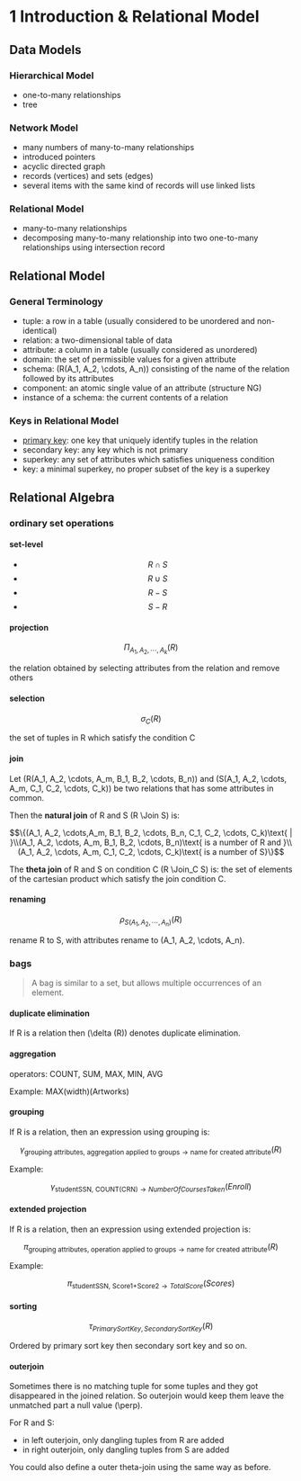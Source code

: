 # 1 Introduction & Relational Model

## Data Models

### Hierarchical Model

- one-to-many relationships
- tree

### Network Model

- many numbers of many-to-many relationships
- introduced pointers
- acyclic directed graph
- records (vertices) and sets (edges)
- several items with the same kind of records will use linked lists

### Relational Model

- many-to-many relationships
- decomposing many-to-many relationship into two one-to-many relationships using intersection record

## Relational Model

### General Terminology

- tuple: a row in a table (usually considered to be unordered and non-identical)
- relation: a two-dimensional table of data
- attribute: a column in a table (usually considered as unordered)
- domain: the set of permissible values for a given attribute
- schema: \(R(A_1, A_2, \cdots, A_n)\) consisting of the name of the relation followed by its attributes
- component: an atomic single value of an attribute (structure NG)
- instance of a schema: the current contents of a relation

### Keys in Relational Model

- <u>primary key</u>: one key that uniquely identify tuples in the relation
- secondary key: any key which is not primary
- superkey: any set of attributes which satisfies uniqueness condition
- key: a minimal superkey, no proper subset of the key is a superkey

## Relational Algebra

### ordinary set operations

#### set-level

- $$R \cap S$$
- $$R \cup S$$
- $$R-S$$
- $$S-R$$

#### projection

$$\Pi_{A_1,A_2,\cdots,A_k}(R)$$

the relation obtained by selecting attributes from the relation and remove others

#### selection

$$\sigma_C(R)$$

the set of tuples in R which satisfy the condition C

#### join

Let \(R(A_1, A_2, \cdots, A_m, B_1, B_2, \cdots, B_n)\) and \(S(A_1, A_2, \cdots, A_m, C_1, C_2, \cdots, C_k)\) be two relations that has some attributes in common.

Then the **natural join** of R and S \(R \Join S\) is:

$$\{(A_1, A_2, \cdots,A_m, B_1, B_2, \cdots, B_n, C_1, C_2, \cdots, C_k)\text{ | }\\(A_1, A_2, \cdots, A_m, B_1, B_2, \cdots, B_n)\text{ is a number of R and }\\(A_1, A_2, \cdots, A_m, C_1, C_2, \cdots, C_k)\text{ is a number of S}\}$$

The **theta join** of R and S on condition C \(R \Join_C S\) is: the set of elements of the cartesian product which satisfy the join condition C.

#### renaming

$$\rho_{S(A_1,A_2,\cdots,A_n)}(R)$$

rename R to S, with attributes rename to \(A_1, A_2, \cdots, A_n\).

### bags

> A bag is similar to a set, but allows multiple occurrences of an element.

#### duplicate elimination

If R is a relation then \(\delta (R)\) denotes duplicate elimination.

#### aggregation

operators: COUNT, SUM, MAX, MIN, AVG

Example: MAX(width)(Artworks)

#### grouping

If R is a relation, then an expression using grouping is:

$$\gamma_{\text{grouping attributes, aggregation applied to groups} \rightarrow \text{name for created attribute}}(R)$$

Example:

$$\gamma_{\text{studentSSN, COUNT(CRN)} \rightarrow NumberOfCoursesTaken}(Enroll)$$

#### extended projection

If R is a relation, then an expression using extended projection is:

$$\pi_{\text{grouping attributes, operation applied to groups} \rightarrow \text{name for created attribute}}(R)$$

Example:

$$\pi_{\text{studentSSN, Score1+Score2} \rightarrow TotalScore}(Scores)$$

#### sorting

$$\tau_{PrimarySortKey, SecondarySortKey}(R)$$

Ordered by primary sort key then secondary sort key and so on.

#### outerjoin

Sometimes there is no matching tuple for some tuples and they got disappeared in the joined relation. So outerjoin would keep them leave the unmatched part a null value \(\perp\).

For R and S:

- in left outerjoin, only dangling tuples from R are added
- in right outerjoin, only dangling tuples from S are added

You could also define a outer theta-join using the same way as before.